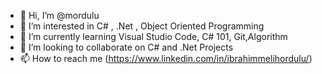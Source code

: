 - 👋 Hi, I’m @mordulu
- 👀 I’m interested in C# , .Net , Object Oriented Programming
- 🌱 I’m currently learning Visual Studio Code, C# 101, Git,Algorithm
- 💞️ I’m looking to collaborate on C# and .Net Projects
- 📫 How to reach me (https://www.linkedin.com/in/ibrahimmelihordulu/)

<!---
mordulu/mordulu is a ✨ special ✨ repository because its `README.md` (this file) appears on your GitHub profile.
You can click the Preview link to take a look at your changes.
--->
